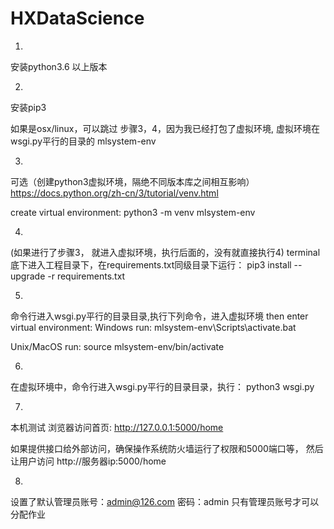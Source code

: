 # HXDataScience

1.
安装python3.6 以上版本

2. 
安装pip3 

如果是osx/linux，可以跳过 步骤3，4，因为我已经打包了虚拟环境,
虚拟环境在wsgi.py平行的目录的 mlsystem-env

3.
可选（创建python3虚拟环境，隔绝不同版本库之间相互影响）
https://docs.python.org/zh-cn/3/tutorial/venv.html

create virtual environment:
python3 -m venv  mlsystem-env


4.
(如果进行了步骤3， 就进入虚拟环境，执行后面的，没有就直接执行4)
terminal底下进入工程目录下，在requirements.txt同级目录下运行：
pip3 install --upgrade -r requirements.txt

5.
命令行进入wsgi.py平行的目录目录,执行下列命令，进入虚拟环境
then enter virtual environment:
Windows run:
mlsystem-env\Scripts\activate.bat

Unix/MacOS run:
source mlsystem-env/bin/activate


6.
在虚拟环境中，命令行进入wsgi.py平行的目录目录，执行：
python3 wsgi.py

7. 
本机测试
浏览器访问首页: http://127.0.0.1:5000/home

如果提供接口给外部访问，确保操作系统防火墙运行了权限和5000端口等，
然后让用户访问 http://服务器ip:5000/home

8.
设置了默认管理员账号：admin@126.com 密码：admin
只有管理员账号才可以分配作业


